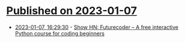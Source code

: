 # [Published on 2023-01-07](index.md)

* [2023-01-07, 16:29:30](https://news.ycombinator.com/item?id=34289581) - [Show HN: Futurecoder – A free interactive Python course for coding beginners](https://futurecoder.io/)
